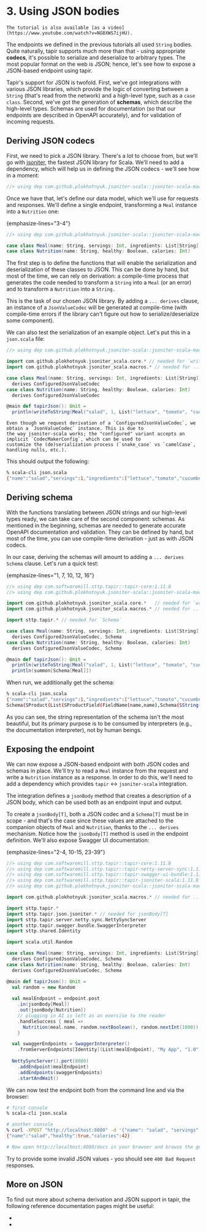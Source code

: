 # 3. Using JSON bodies

```{note}
The tutorial is also available [as a video](https://www.youtube.com/watch?v=NG8XWS7ijHU).
```

The endpoints we defined in the previous tutorials all used `String` bodies. Quite naturally, tapir supports
much more than that - using appropriate **codecs**, it's possible to serialize and deserialize to arbitrary types.
The most popular format on the web is JSON; hence, let's see how to expose a JSON-based endpoint using tapir.

Tapir's support for JSON is twofold. First, we've got integrations with various JSON libraries, which provide the
logic of converting between a `String` (that's read from the network) and a high-level type, such as a `case class`.
Second, we've got the generation of **schemas**, which describe the high-level types. Schemas are used for
documentation (so that our endpoints are described in OpenAPI accurately), and for validation of incoming requests.

## Deriving JSON codecs

First, we need to pick a JSON library. There's a lot to choose from, but we'll go with [jsoniter](https://github.com/plokhotnyuk/jsoniter-scala),
the fastest JSON library for Scala. We'll need to add a dependency, which will help us in defining the JSON codecs -
we'll see how in a moment:

```scala
//> using dep com.github.plokhotnyuk.jsoniter-scala::jsoniter-scala-macros:2.30.1
```

Once we have that, let's define our data model, which we'll use for requests and responses. We'll define a single 
endpoint, transforming a `Meal` instance into a `Nutrition` one:

{emphasize-lines="3-4"}
```scala
//> using dep com.github.plokhotnyuk.jsoniter-scala::jsoniter-scala-macros:2.30.1

case class Meal(name: String, servings: Int, ingredients: List[String])
case class Nutrition(name: String, healthy: Boolean, calories: Int)
```

The first step is to define the functions that will enable the serialization and deserialization of these classes to 
JSON. This can be done by hand, but most of the time, we can rely on derivation: a compile-time process that generates 
the code needed to transform a `String` into a `Meal` (or an error) and to transform a `Nutrition` into a `String.`

This is the task of our chosen JSON library. By adding a `... derives` clause, an instance of a `JsonValueCodec` will
be generated at compile-time (with compile-time errors if the library can't figure out how to serialize/deserialize some
component).

We can also test the serialization of an example object. Let's put this in a `json.scala` file:

```scala
//> using dep com.github.plokhotnyuk.jsoniter-scala::jsoniter-scala-macros:2.30.1

import com.github.plokhotnyuk.jsoniter_scala.core.* // needed for `writeToString`
import com.github.plokhotnyuk.jsoniter_scala.macros.* // needed for ... derives

case class Meal(name: String, servings: Int, ingredients: List[String]) 
  derives ConfiguredJsonValueCodec
case class Nutrition(name: String, healthy: Boolean, calories: Int) 
  derives ConfiguredJsonValueCodec

@main def tapirJson(): Unit =
  println(writeToString(Meal("salad", 1, List("lettuce", "tomato", "cucumber"))))
```

```{note}
Even though we request derivation of a `ConfiguredJsonValueCodec`, we obtain a `JsonValueCodec` instance. This is due to
the way jsoniter-scala works; the "configured" variant accepts an implicit `CodecMakerConfig`, which can be used to 
customize the (de)serialization process (`snake_case` vs `camelCase`, handling nulls, etc.). 
```

This should output the following:

```bash
% scala-cli json.scala
{"name":"salad","servings":1,"ingredients":["lettuce","tomato","cucumber"]}
```

## Deriving schema

With the functions translating between JSON strings and our high-level types ready, we can take care of the second
component: schemas. As mentioned in the beginning, schemas are needed to generate accurate OpenAPI documentation and
validation. They can be defined by hand, but most of the time, you can use compile-time derivation - just as with
JSON codecs.

In our case, deriving the schemas will amount to adding a `... derives Schema` clause. Let's run a quick test:

{emphasize-lines="1, 7, 10, 12, 16"}
```scala
//> using dep com.softwaremill.sttp.tapir::tapir-core:1.11.8
//> using dep com.github.plokhotnyuk.jsoniter-scala::jsoniter-scala-macros:2.30.1

import com.github.plokhotnyuk.jsoniter_scala.core.*   // needed for `writeToString`
import com.github.plokhotnyuk.jsoniter_scala.macros.* // needed for ... derives

import sttp.tapir.* // needed for `Schema`

case class Meal(name: String, servings: Int, ingredients: List[String]) 
  derives ConfiguredJsonValueCodec, Schema
case class Nutrition(name: String, healthy: Boolean, calories: Int) 
  derives ConfiguredJsonValueCodec, Schema

@main def tapirJson(): Unit =
  println(writeToString(Meal("salad", 1, List("lettuce", "tomato", "cucumber"))))
  println(summon[Schema[Meal]])
```

When run, we additionally get the schema:

```bash
% scala-cli json.scala
{"name":"salad","servings":1,"ingredients":["lettuce","tomato","cucumber"]}
Schema(SProduct(List(SProductField(FieldName(name,name),Schema(SString(),None,false,None,None,None,None,false,false,All(List()),AttributeMap(Map()))), SProductField(FieldName(servings,servings),Schema(SInteger(),None,false,None,None,Some(int32),None,false,false,All(List()),AttributeMap(Map()))), SProductField(FieldName(ingredients,ingredients),Schema(SArray(Schema(SString(),None,false,None,None,None,None,false,false,All(List()),AttributeMap(Map()))),None,true,None,None,None,None,false,false,All(List()),AttributeMap(Map()))))),Some(SName(.Meal,List())),false,None,None,None,None,false,false,All(List()),AttributeMap(Map()))
```

As you can see, the string representation of the schema isn't the most beautiful, but its primary purpose is to be
consumed by interpreters (e.g., the documentation interpreter), not by human beings.

## Exposing the endpoint

We can now expose a JSON-based endpoint with both JSON codes and schemas in place. We'll try to read a `Meal` instance
from the request and write a `Nutrition` instance as a response. In order to do this, we'll need to add a dependency
which provides `tapir` <-> `jsoniter-scala` integration.

The integration defines a `jsonBody` method that creates a description of a JSON body, which can be used both as an 
endpoint input and output.

To create a `jsonBody[T]`, both a JSON codec and a `Schema[T]` must be in scope - and that's the case since these
values are attached to the companion objects of `Meal` and `Nutrition`, thanks to the `... derives` mechanism. Notice
how the `jsonBody[T]` method is used in the endpoint definition. We'll also expose Swagger UI documentation:

{emphasize-lines="2-4, 10-15, 23-39"}
```scala
//> using dep com.softwaremill.sttp.tapir::tapir-core:1.11.8
//> using dep com.softwaremill.sttp.tapir::tapir-netty-server-sync:1.11.8
//> using dep com.softwaremill.sttp.tapir::tapir-swagger-ui-bundle:1.11.8
//> using dep com.softwaremill.sttp.tapir::tapir-jsoniter-scala:1.11.8
//> using dep com.github.plokhotnyuk.jsoniter-scala::jsoniter-scala-macros:2.30.1

import com.github.plokhotnyuk.jsoniter_scala.macros.* // needed for ... derives

import sttp.tapir.*
import sttp.tapir.json.jsoniter.* // needed for jsonBody[T]
import sttp.tapir.server.netty.sync.NettySyncServer
import sttp.tapir.swagger.bundle.SwaggerInterpreter
import sttp.shared.Identity

import scala.util.Random

case class Meal(name: String, servings: Int, ingredients: List[String])
  derives ConfiguredJsonValueCodec, Schema
case class Nutrition(name: String, healthy: Boolean, calories: Int)
  derives ConfiguredJsonValueCodec, Schema

@main def tapirJson(): Unit = 
  val random = new Random
  
  val mealEndpoint = endpoint.post
    .in(jsonBody[Meal])
    .out(jsonBody[Nutrition])
    // plugging in AI is left as an exercise to the reader
    .handleSuccess { meal => 
      Nutrition(meal.name, random.nextBoolean(), random.nextInt(1000)) 
    }

  val swaggerEndpoints = SwaggerInterpreter()
    .fromServerEndpoints[Identity](List(mealEndpoint), "My App", "1.0")
 
  NettySyncServer().port(8080)
    .addEndpoint(mealEndpoint)
    .addEndpoints(swaggerEndpoints)
    .startAndWait()
```

We can now test the endpoint both from the command line and via the browser:

```bash
# first console
% scala-cli json.scala

# another console
% curl -XPOST "http://localhost:8080" -d '{"name": "salad", "servings": 1, "ingredients": ["lettuce", "tomato", "cucumber"]}'
{"name":"salad","healthy":true,"calories":42}

# Now open http://localhost:8080/docs in your browser and browse the generated documentation!
```

Try to provide some invalid JSON values - you should see `400 Bad Request` responses.

## More on JSON

To find out more about schema derivation and JSON support in tapir, the following reference documentation pages might
be useful:

* [](../endpoint/schemas.md)
* [](../endpoint/json.md)
